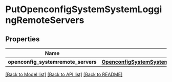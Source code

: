 # PutOpenconfigSystemSystemLoggingRemoteServers

## Properties
Name | Type | Description | Notes
------------ | ------------- | ------------- | -------------
**openconfig_systemremote_servers** | [**OpenconfigSystemSystemOpenconfigsystemsystemLoggingRemoteservers**](OpenconfigSystemSystemOpenconfigsystemsystemLoggingRemoteservers.md) |  | [optional] 

[[Back to Model list]](../README.md#documentation-for-models) [[Back to API list]](../README.md#documentation-for-api-endpoints) [[Back to README]](../README.md)


